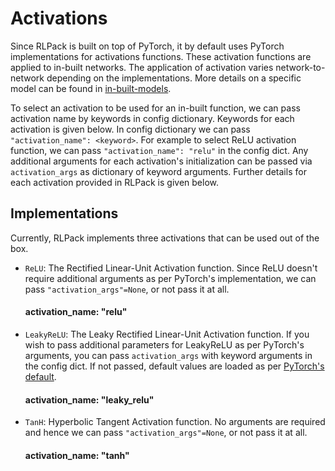 # Activations

Since RLPack is built on top of PyTorch, it by default uses PyTorch implementations for activations functions. These 
activation functions are applied to in-built networks. The application of activation varies network-to-network 
depending on the implementations. More details on a specific model can be found in [in-built-models](index.md).

To select an activation to be used for an in-built function, we can pass activation name by keywords in config 
dictionary. Keywords for each activation is given below. In config dictionary we can pass `"activation_name": <keyword>`. 
For example to select ReLU activation function, we can pass `"activation_name": "relu"` in the config dict. Any additional 
arguments for each activation's initialization can be passed via `activation_args` as dictionary of keyword arguments. 
Further details for each activation provided in RLPack is given below. 

## Implementations

Currently, RLPack implements three activations that can be used out of the box. 
- `ReLU`: The Rectified Linear-Unit Activation function. Since ReLU doesn't 
require additional arguments as per PyTorch's implementation, we can pass `"activation_args"=None`, or not pass it 
at all. 
    #### activation_name: "relu" </b> </br>
- `LeakyReLU`: The Leaky Rectified Linear-Unit Activation function. If you wish to pass additional parameters for 
LeakyReLU as per PyTorch's arguments, you can pass `activation_args` with keyword arguments in the config dict. If 
not passed, default values are loaded as per 
[PyTorch's default](https://pytorch.org/docs/stable/generated/torch.nn.LeakyReLU.html). 
    #### activation_name: "leaky_relu"
- `TanH`: Hyperbolic Tangent Activation function. No arguments are required and hence we can pass 
`"activation_args"=None`, or not pass it at all.
    #### activation_name: "tanh"